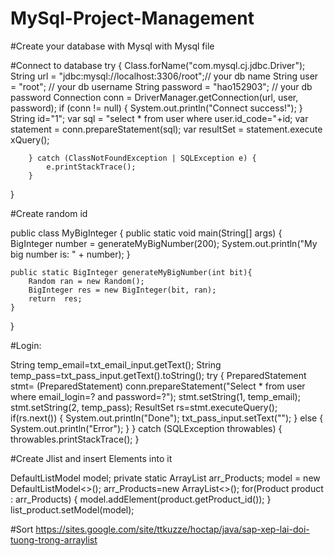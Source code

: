 # MySql-Project-Management

#Create your database with Mysql with Mysql file

#Connect to database
try {
            Class.forName("com.mysql.cj.jdbc.Driver");
            String url = "jdbc:mysql://localhost:3306/root";// your db name
            String user = "root"; // your db username
            String password = "hao152903"; // your db password
            Connection conn = DriverManager.getConnection(url, user, password);
            if (conn != null) {
                System.out.println("Connect success!");
            }
            String id="1";
            var sql = "select * from user where user.id_code="+id;
            var statement = conn.prepareStatement(sql);
            var resultSet = statement.execute   xQuery();
            
        } catch (ClassNotFoundException | SQLException e) {
            e.printStackTrace();
        }
}


#Create random id

public class MyBigInteger {
    public static void main(String[] args) {
        BigInteger number = generateMyBigNumber(200);
        System.out.println("My big number is: " + number);
    }

    public static BigInteger generateMyBigNumber(int bit){
        Random ran = new Random();
        BigInteger res = new BigInteger(bit, ran);
        return  res;
    }
}

#Login:

 String temp_email=txt_email_input.getText();
                String temp_pass=txt_pass_input.getText().toString();
                try {
                    PreparedStatement stmt= (PreparedStatement) conn.prepareStatement("Select * from user where email_login=? and password=?");
                    stmt.setString(1, temp_email);
                    stmt.setString(2, temp_pass);
                    ResultSet rs=stmt.executeQuery();
                    if(rs.next()) {
                        System.out.println("Done");
                        txt_pass_input.setText("");
                    }
                    else {
                        System.out.println("Error");
                    }
                } catch (SQLException throwables) {
                    throwables.printStackTrace();
                }
                
#Create Jlist and insert Elements into it

DefaultListModel<String> model;
private static ArrayList<Product> arr_Products;
model = new DefaultListModel<>();
arr_Products=new ArrayList<>();
for(Product product : arr_Products) {
    model.addElement(product.getProduct_id());
}
list_product.setModel(model);
    
#Sort
https://sites.google.com/site/ttkuzze/hoctap/java/sap-xep-lai-doi-tuong-trong-arraylist